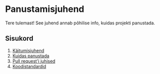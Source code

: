 # Panustamisjuhend

Tere tulemast! See juhend annab põhilise info, kuidas projekti panustada.

## Sisukord

1. [Käitumisjuhend](#k%C3%A4itumisjuhend)
2. [Kuidas panustada](#kuidas-panustada)
3. [Pull request'i juhised](#pull-requesti-juhised)
4. [Koodistandardid](#koodistandardid)
